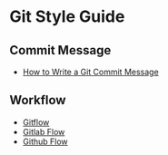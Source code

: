 # Git Style Guide

## Commit Message

- [How to Write a Git Commit Message](https://chris.beams.io/posts/git-commit/)

## Workflow

- [Gitflow](https://www.atlassian.com/git/tutorials/comparing-workflows/gitflow-workflow)
- [Gitlab Flow](https://docs.gitlab.com/ce/workflow/gitlab_flow.html)
- [Github Flow](https://guides.github.com/introduction/flow/)
